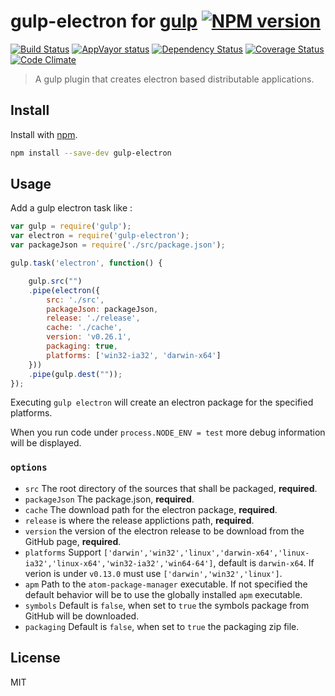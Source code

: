 gulp-electron for [gulp](https://github.com/wearefractal/gulp) [![NPM version](https://badge.fury.io/js/gulp-electron.png)](http://badge.fury.io/js/gulp-electron)
=======

[![Build Status](https://travis-ci.org/mainyaa/gulp-electron.svg?branch=master)](https://travis-ci.org/mainyaa/gulp-electron) [![AppVayor status](https://ci.appveyor.com/api/projects/status/32r7s2skrgm9ubva/branch/master?svg=true)](https://ci.appveyor.com/project/mainyaa/gulp-electron) [![Dependency Status](https://david-dm.org/mainyaa/gulp-electron.svg)](https://david-dm.org/mainyaa/gulp-electron) [![Coverage Status](https://coveralls.io/repos/mainyaa/gulp-electron/badge.svg)](https://coveralls.io/r/mainyaa/gulp-electron) [![Code Climate](https://codeclimate.com/github/mainyaa/gulp-electron/badges/gpa.svg)](https://codeclimate.com/github/mainyaa/gulp-electron)

> A gulp plugin that creates electron based distributable applications.

Install
-----

Install with [npm](https://npmjs.org/package/gulp-electron).

```sh
npm install --save-dev gulp-electron
```

Usage
-----


Add a gulp electron task like :

```js
var gulp = require('gulp');
var electron = require('gulp-electron');
var packageJson = require('./src/package.json');

gulp.task('electron', function() {

    gulp.src("")
    .pipe(electron({
        src: './src',
        packageJson: packageJson,
        release: './release',
        cache: './cache',
        version: 'v0.26.1',
        packaging: true,
        platforms: ['win32-ia32', 'darwin-x64']
    }))
    .pipe(gulp.dest(""));
});
```

Executing `gulp electron` will create an electron package for the specified platforms.

When you run code under `process.NODE_ENV = test` more debug information will be displayed.

### `options`

* `src` The root directory of the sources that shall be packaged, **required**.
* `packageJson` The package.json, **required**.
* `cache` The download path for the electron package, **required**.
* `release` is where the release applictions path, **required**.
* `version` the version of the electron release to be download from the GitHub page, **required**.
* `platforms` Support `['darwin','win32','linux','darwin-x64','linux-ia32','linux-x64','win32-ia32','win64-64']`, default is `darwin-x64`. If verion is under `v0.13.0` must use `['darwin','win32','linux']`.
* `apm` Path to the `atom-package-manager` executable. If not specified the default behavior will be to use the globally installed `apm` executable.
* `symbols` Default is `false`, when set to `true` the symbols package from GitHub will be downloaded.
* `packaging` Default is `false`, when set to `true` the packaging zip file.


License
-----

MIT
